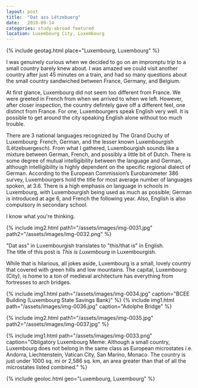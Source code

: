 ```yaml
---
layout: post
title:  "Dat ass Lëtzebuerg"
date:   2018-09-14
categories: study-abroad featured
location: Luxembourg City, Luxembourg
---
```


{% include geotag.html place="Luxembourg, Luxembourg" %}

I was genuinely curious when we decided to go on an impromptu trip to a small country barely knew about. I was amazed we could visit another country after just 45 minutes on a train, and had so many questions about the small country sandwiched between France, Germany, and Belgium.

<p class="post-image-caption"></p>

At first glance, Luxembourg did not seem too different from France. We were greeted in French from when we arrived to when we left. However, after closer inspection, the country defintely gave off a different feel, one distinct from France. For one, Luxembourgers speak English very well. It is possible to get around the city speaking English alone without too much trouble.

There are 3 national languages recognized by The Grand Duchy of Luxembourg: French, German, and the lesser known Luxembourgish (L&euml;tzebuergesch). From what I gathered, Luxembourgish sounds like a mixture between German, French, and possibly a little bit of Dutch. There is some degree of mutual intelligibility between the language and German, although intelligibility is highly dependent on the specific regional dialect of German. According to the European Commission’s Eurobarometer 386 survey, Luxembourgers hold the title for most average number of languages spoken, at 3.6. There is a high emphasis on language in schools in Luxembourg, with Luxembourgish being used as much as possible; German is introduced at age 6, and French the following year. Also, English is also compulsory in secondary school.

I know what you're thinking.

{% include img2.html path1="/assets/images/img-0031.jpg" path2="/assets/images/img-0032.png" %}

<p class="post-image-caption">"Dat ass" in Luxembourgish translates to "this/that is" in English.<br>The title of this post is <i>This is Luxembourg</i> in Luxembourgish.</p>

While that is hilarious, all jokes aside, Luxembourg is a small, lovely country that covered with green hills and low mountains. The capital, Luxembourg (City), is home to a ton of medieval architecture has everything from fortresses to arch bridges.

{% include img1.html path="/assets/images/img-0034.jpg" caption="BCEE Building (Luxembourg State Savings Bank)" %}
{% include img1.html path="/assets/images/img-0036.jpg" caption="Adolphe Bridge" %}

{% include img2.html path1="/assets/images/img-0035.jpg" path2="/assets/images/img-0037.jpg" %}

{% include img1.html path="/assets/images/img-0033.png" caption="Obligatory Luxembourg Meme: Although a small country, Luxembourg does not belong in the same class as European microstates i.e. Andorra, Liechtenstein, Vatican City, San Marino, Monaco. The country is just under 1000 sq. mi or 2,586 sq. km, an area greater than that of all the microstates listed combined." %}

{% include geoloc.html geo="Luxembourg, Luxembourg" %}